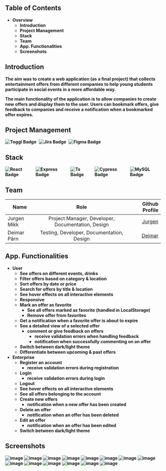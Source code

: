 ## Table of Contents
* <strong>Overview</strong>
    * <strong>Introduction</strong>
    * <strong>Project Management</strong>
    * <strong>Stack</strong>
    * <strong>Team</strong>
    * <strong>App. Functionalities
    * <strong>Screenshots</strong>

## Introduction
The aim was to create a web application (as a <strong>final</strong> project) that collects entertainment offers from different companies to help young students participate in social events in a more <strong>affordable</strong> way.

The main functionality of the application is to allow companies to create new offers and display them to the user. Users can bookmark offers, give feedback to companies and receive a notification when a bookmarked offer expires.
## Project Management
<div style="display: flex; justify-content: start;">
  <img src="https://img.shields.io/badge/toggl-blue?style=for-the-badge&logo=toggl&logoColor=white" alt="Toggl Badge"/>
  <img style="margin-left: 0.5rem;" src="https://img.shields.io/badge/jira-blue?style=for-the-badge&logo=jira&logoColor=white" alt="Jira Badge"/>
  <img style="margin-left: 0.5rem;" src="https://img.shields.io/badge/figma-blue?style=for-the-badge&logo=figma&logoColor=white" alt="Figma Badge"/>
</div>

## Stack
<div id="badges" style="display: flex; justify-content: start;">
        <img src="https://img.shields.io/badge/React-blue?style=for-the-badge&logo=react&logoColor=white" alt="React Badge"/>
        <img style="margin-left: 0.5rem;" src="https://img.shields.io/badge/NodeJs-blue?style=for-the-badge&logo=express&logoColor=white" alt="Express Badge"/>
        <img style="margin-left: 0.5rem;" src="https://img.shields.io/badge/TypeScript-blue?style=for-the-badge&logo=typescript&logoColor=white" alt="Ts Badge"/>
        <img style="margin-left: 0.5rem;" src="https://img.shields.io/badge/Cypress-blue?style=for-the-badge&logo=cypress&logoColor=white" alt="Cypress Badge"/>
        <img style="margin-left: 0.5rem;" src="https://img.shields.io/badge/MySQL-blue?style=for-the-badge&logo=mysql&logoColor=white" alt="MySQL Badge"/>
    </div>

## Team
| Name        |                       Role                        |                         Github Profile |
|-------------|:-------------------------------------------------:|---------------------------------------:|
| Jurgen Mikk | Project Manager, Developer, Documentation, Design | [Jurgen](https://github.com/JurgenMik) |
| Deimar Pärn |     Testing, Developer, Documentation, Design     |  [Deimar](https://github.com/deimar10) |

## App. Functionalities
* User
  * See offers on different events, drinks
  * Filter offers based on category & location
  * Sort offers by date or price
  * Search for offers by title & location
  * See hover effects on all interactive elements
  * Responsive
  * Mark an offer as favorite
    * See all offers marked as favorite (handled in LocalStorage)
    * Remove offer from favorites
  * Get a notification when a favorite offer is about to expire
  * See a detailed view of a selected offer
    * comment or give feedback on offers
      * receive validation errors when handling feedback
      * notification when successfully commenting on an offer
  * Switch between dark/light theme
  * Differentiate between upcoming & past offers
* Enterprise
  * Register an account
    * receive validation errors during registration
  * Login
    * receive validation errors during login
  * Logout
  * See hover effects on all interactive elements
  * See all offers belonging to the account
  * Create new offers
    * notification when a new offer has been created
  * Delete an offer
    * notification when an offer has been deleted
  * Edit an offer
    * notification when an offer has been edited
  * Switch between dark/light theme
## Screenshots
![image](https://user-images.githubusercontent.com/89903354/216791129-9d5fb52c-ce6a-4ceb-8fed-26a830c17b70.png)
![image](https://user-images.githubusercontent.com/89903354/216791160-54421cbc-47a6-442f-9367-208a54a4dcf1.png)
![image](https://user-images.githubusercontent.com/89903354/216791185-de458097-1c7d-469a-9f4f-d6d8be0f6c75.png)
![image](https://user-images.githubusercontent.com/89903354/216791207-e117d004-dc26-4fef-9fb6-1e690f11635f.png)
![image](https://user-images.githubusercontent.com/89903354/216791262-c097f206-2c19-4458-847e-4fe2c1af0509.png)
![image](https://user-images.githubusercontent.com/89903354/216791290-5baad8c9-6e61-4095-afd4-a9346505bc18.png)
![image](https://user-images.githubusercontent.com/89903354/216791305-10aa11f8-03d4-462a-8383-c105d29c8d65.png)
![image](https://user-images.githubusercontent.com/89903354/216791325-d5ea4f23-ac42-4129-b877-d3f9579ac407.png)
![image](https://user-images.githubusercontent.com/89903354/216791347-d4c92858-5767-4225-b474-e16fabc17530.png)
![image](https://user-images.githubusercontent.com/89903354/216791360-5b904122-28e1-4e71-81b9-aa237ee638b3.png)
![image](https://user-images.githubusercontent.com/89903354/216791377-d8bc17b2-a5a8-43f9-aa87-336ed2f89e1e.png)
![image](https://user-images.githubusercontent.com/89903354/216791416-c650bdc5-2b32-405c-9e22-ce539737126e.png)
![image](https://user-images.githubusercontent.com/89903354/216791444-73f3b56d-d130-4b2e-9b80-1dd6d891fac4.png)
![image](https://user-images.githubusercontent.com/89903354/216791479-69d30ba7-c0bc-4cf3-a567-09917188ac70.png)
